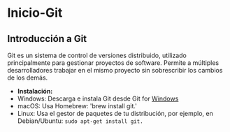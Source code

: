 # Inicio-Git
## Introducción a Git
Git es un sistema de control de versiones distribuido, utilizado principalmente para gestionar proyectos de software. Permite a múltiples desarrolladores trabajar en el mismo proyecto sin sobrescribir los cambios de los demás.
- **Instalación:**
- Windows: Descarga e instala Git desde Git for [Windows](https://gitforwindows.org/)
- macOS: Usa Homebrew: 'brew install git.'
- Linux: Usa el gestor de paquetes de tu distribución, por ejemplo, en Debian/Ubuntu: ``sudo apt-get install git.``
